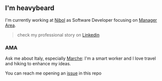 ## I'm heavybeard

I'm currently working at [Nibol](https://nibol.co/) as Software Developer focusing on [Manager Area](https://manager.nibol.co/).

> check my professional story on [Linkedin](https://www.linkedin.com/in/andreacognini/)

### AMA

Ask me about Italy, especially [Marche](https://en.wikipedia.org/wiki/Marche): I'm a smart worker and I love travel and hiking to enhance my ideas.

You can reach me opening an [issue](https://github.com/heavybeard/heavybeard/issues/new) in this repo
